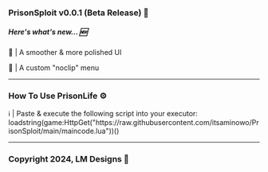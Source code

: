 <h3 align="left">PrisonSploit v0.0.1 (Beta Release) 👾</h3>
<h5 align="left">Here's what's new... 🆕</h5>
<p align="left">💅 | A smoother & more polished UI</p>
<p align="left">🔀 | A custom "noclip" menu</p>
<hr>
<h3 align="left">How To Use PrisonLife ⚙️</h3>
<p align="left">ℹ️ | Paste & execute the following script into your executor: loadstring(game:HttpGet("https://raw.githubusercontent.com/itsaminowo/PrisonSploit/main/maincode.lua"))()</p>
<hr>
<h3 align="left">Copyright 2024, LM Designs 💖</h3>